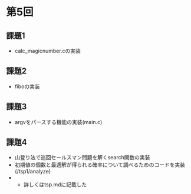 # 第5回

## 課題1
- calc_magicnumber.cの実装
## 課題2
- fiboの実装
## 課題3
- argvをパースする機能の実装(main.c)

## 課題4
- 山登り法で巡回セールスマン問題を解くsearch関数の実装
- 初期値の個数と最適解が得られる確率について調べるためのコードを実装(/tsp1/analyze)
- - 詳しくはtsp.mdに記載した
